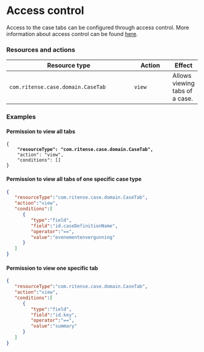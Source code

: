 # Access control

Access to the case tabs can be configured through access control. More information about access control can be found [here](https://docs.valtimo.nl/features/access-control).

### Resources and actions

<table><thead><tr><th width="357">Resource type</th><th width="111">Action</th><th>Effect</th></tr></thead><tbody><tr><td><code>com.ritense.case.domain.CaseTab</code></td><td><code>view</code></td><td>Allows viewing tabs of a case.</td></tr></tbody></table>

### Examples

#### Permission to view all tabs

<pre class="language-json"><code class="lang-json">{
<strong>    "resourceType": "com.ritense.case.domain.CaseTab",
</strong>    "action": "view",
    "conditions": []
}
</code></pre>

#### Permission to view all tabs of one specific case type

```json
{
   "resourceType":"com.ritense.case.domain.CaseTab",
   "action":"view",
   "conditions":[
      {
         "type":"field",
         "field":"id.caseDefinitionName",
         "operator":"==",
         "value":"evenementenvergunning"
      }
   ]
}
```

#### Permission to view one specific tab

```json
{
   "resourceType":"com.ritense.case.domain.CaseTab",
   "action":"view",
   "conditions":[
      {
         "type":"field",
         "field":"id.key",
         "operator":"==",
         "value":"summary"
      }
   ]
}
```
